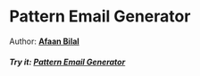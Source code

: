 Pattern Email Generator
=======================

Author: **[Afaan Bilal](https://afaan.dev)**

##### Try it: [Pattern Email Generator](https://afaan.dev/pattern-email-gen)
